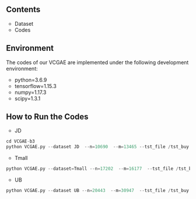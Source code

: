 ## Contents
<ul>
  <li style="list-style-type:circle;"> Dataset
  <li style="list-style-type:circle;"> Codes
</ul>

## Environment
The codes of our VCGAE are implemented under the following development environment:
<ul>
  <li style="list-style-type:circle;">python=3.6.9</li>
  <li style="list-style-type:circle;">tensorflow=1.15.3</li>
  <li style="list-style-type:circle;">numpy=1.17.3</li>
  <li style="list-style-type:circle;">scipy=1.3.1</li>
</ul>


## How to Run the Codes
<ul>
  <li style="list-style-type:circle;">JD</li>
</ul>

```python
cd VCGAE-b3
python VCGAE.py --dataset JD  --n=10690  --m=13465 --tst_file /tst_buy --layer_size=[100,100,100]   --lr=0.001  --node_dropout_flag=1  --node_dropout=[0.1]   --mess_dropout=[0.1]   --tradeOff=0.1  --tradeOff_cr=0.1    --Ks=[5,10,15]  
```

<ul>
  <li style="list-style-type:circle;">Tmall</li>
</ul>

```python
python VCGAE.py --dataset=Tmall --n=17202  --m=16177  --tst_file /tst_buy  --layer_size=[100,100,100,100]   --lr=0.001    --node_dropout_flag=1  --node_dropout=[0.1]   --mess_dropout=[0.1]   --tradeOff=0.01  --tradeOff_cr=0.1   --Ks=[5,10,15]

```

<ul>
  <li style="list-style-type:circle;">UB</li>
</ul>

```python
python VCGAE.py --dataset UB --n=20443  --m=30947  --tst_file /tst_buy  --layer_size=[100,100,100,100]   --lr=0.001    --node_dropout_flag=1  --node_dropout=[0.1]   --mess_dropout=[0.5]   --tradeOff=1  --tradeOff_cr=1  --Ks=[5,10,15] 
```


<!--
## Partial results
The following table shows the recommendation performance of our VCGAE on JD, Tmall, and UB dataset.

|Algorithms|Dataset|Pre@10|Rec@10|HR@10|NDCG@10|
|:-|:-:|:-:|:-:|:-:|:-:|
|VCGAE|JD|0.0343|0.1444|0.1947|0.1095|
|VCGAE|Tmall|0.0014|0.0065| 0.0131| 0.0069|
|VCGAE|UB|0.0081 | 0.0457 | 0.0670| 0.0487 |
-->

